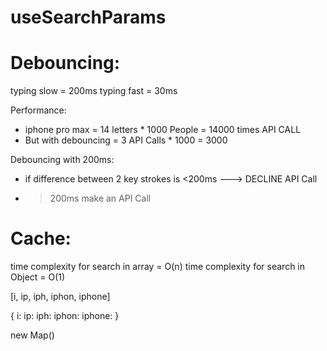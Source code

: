 # useSearchParams

# Debouncing:

typing slow = 200ms
typing fast = 30ms

Performance:
- iphone pro max = 14 letters * 1000 People = 14000 times API CALL
- But with debouncing = 3 API Calls * 1000 = 3000

Debouncing with 200ms:
- if difference between 2 key strokes is <200ms ---> DECLINE API Call
- > 200ms make an API Call


# Cache:
time complexity for search in array = O(n)
time complexity for search in Object = O(1)

[i, ip, iph, iphon, iphone]

{
    i: 
    ip: 
    iph: 
    iphon:
    iphone:
}

new Map()